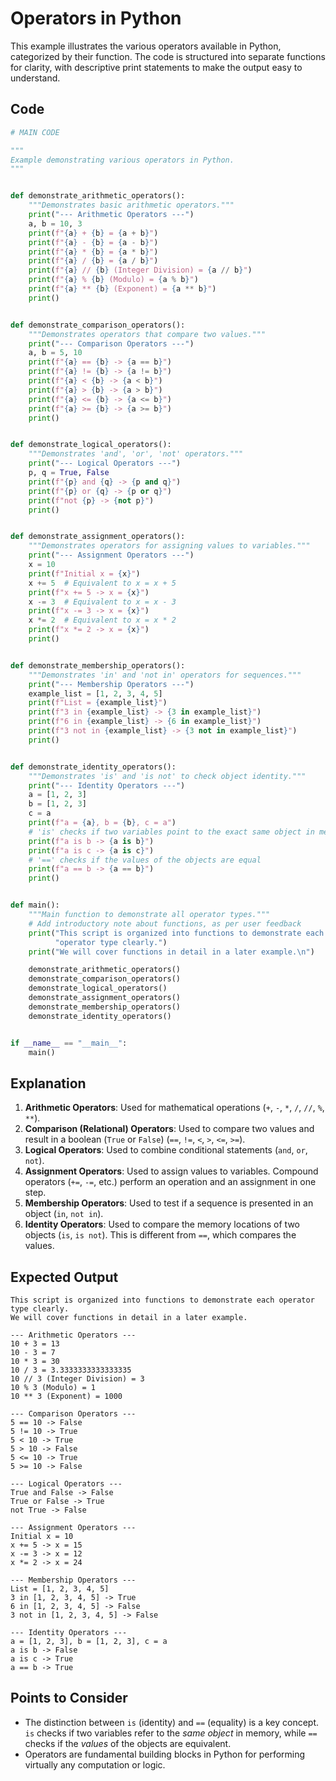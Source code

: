 # Operators in Python

This example illustrates the various operators available in Python, categorized by their function. The code is structured into separate functions for clarity, with descriptive print statements to make the output easy to understand.

## Code

```python
# MAIN CODE

"""
Example demonstrating various operators in Python.
"""


def demonstrate_arithmetic_operators():
    """Demonstrates basic arithmetic operators."""
    print("--- Arithmetic Operators ---")
    a, b = 10, 3
    print(f"{a} + {b} = {a + b}")
    print(f"{a} - {b} = {a - b}")
    print(f"{a} * {b} = {a * b}")
    print(f"{a} / {b} = {a / b}")
    print(f"{a} // {b} (Integer Division) = {a // b}")
    print(f"{a} % {b} (Modulo) = {a % b}")
    print(f"{a} ** {b} (Exponent) = {a ** b}")
    print()


def demonstrate_comparison_operators():
    """Demonstrates operators that compare two values."""
    print("--- Comparison Operators ---")
    a, b = 5, 10
    print(f"{a} == {b} -> {a == b}")
    print(f"{a} != {b} -> {a != b}")
    print(f"{a} < {b} -> {a < b}")
    print(f"{a} > {b} -> {a > b}")
    print(f"{a} <= {b} -> {a <= b}")
    print(f"{a} >= {b} -> {a >= b}")
    print()


def demonstrate_logical_operators():
    """Demonstrates 'and', 'or', 'not' operators."""
    print("--- Logical Operators ---")
    p, q = True, False
    print(f"{p} and {q} -> {p and q}")
    print(f"{p} or {q} -> {p or q}")
    print(f"not {p} -> {not p}")
    print()


def demonstrate_assignment_operators():
    """Demonstrates operators for assigning values to variables."""
    print("--- Assignment Operators ---")
    x = 10
    print(f"Initial x = {x}")
    x += 5  # Equivalent to x = x + 5
    print(f"x += 5 -> x = {x}")
    x -= 3  # Equivalent to x = x - 3
    print(f"x -= 3 -> x = {x}")
    x *= 2  # Equivalent to x = x * 2
    print(f"x *= 2 -> x = {x}")
    print()


def demonstrate_membership_operators():
    """Demonstrates 'in' and 'not in' operators for sequences."""
    print("--- Membership Operators ---")
    example_list = [1, 2, 3, 4, 5]
    print(f"List = {example_list}")
    print(f"3 in {example_list} -> {3 in example_list}")
    print(f"6 in {example_list} -> {6 in example_list}")
    print(f"3 not in {example_list} -> {3 not in example_list}")
    print()


def demonstrate_identity_operators():
    """Demonstrates 'is' and 'is not' to check object identity."""
    print("--- Identity Operators ---")
    a = [1, 2, 3]
    b = [1, 2, 3]
    c = a
    print(f"a = {a}, b = {b}, c = a")
    # 'is' checks if two variables point to the exact same object in memory
    print(f"a is b -> {a is b}")
    print(f"a is c -> {a is c}")
    # '==' checks if the values of the objects are equal
    print(f"a == b -> {a == b}")
    print()


def main():
    """Main function to demonstrate all operator types."""
    # Add introductory note about functions, as per user feedback
    print("This script is organized into functions to demonstrate each "
          "operator type clearly.")
    print("We will cover functions in detail in a later example.\n")

    demonstrate_arithmetic_operators()
    demonstrate_comparison_operators()
    demonstrate_logical_operators()
    demonstrate_assignment_operators()
    demonstrate_membership_operators()
    demonstrate_identity_operators()


if __name__ == "__main__":
    main()
```

## Explanation

1.  **Arithmetic Operators**: Used for mathematical operations (`+`, `-`, `*`, `/`, `//`, `%`, `**`).
2.  **Comparison (Relational) Operators**: Used to compare two values and result in a boolean (`True` or `False`) (`==`, `!=`, `<`, `>`, `<=`, `>=`).
3.  **Logical Operators**: Used to combine conditional statements (`and`, `or`, `not`).
4.  **Assignment Operators**: Used to assign values to variables. Compound operators (`+=`, `-=`, etc.) perform an operation and an assignment in one step.
5.  **Membership Operators**: Used to test if a sequence is presented in an object (`in`, `not in`).
6.  **Identity Operators**: Used to compare the memory locations of two objects (`is`, `is not`). This is different from `==`, which compares the values.

## Expected Output

```
This script is organized into functions to demonstrate each operator type clearly.
We will cover functions in detail in a later example.

--- Arithmetic Operators ---
10 + 3 = 13
10 - 3 = 7
10 * 3 = 30
10 / 3 = 3.3333333333333335
10 // 3 (Integer Division) = 3
10 % 3 (Modulo) = 1
10 ** 3 (Exponent) = 1000

--- Comparison Operators ---
5 == 10 -> False
5 != 10 -> True
5 < 10 -> True
5 > 10 -> False
5 <= 10 -> True
5 >= 10 -> False

--- Logical Operators ---
True and False -> False
True or False -> True
not True -> False

--- Assignment Operators ---
Initial x = 10
x += 5 -> x = 15
x -= 3 -> x = 12
x *= 2 -> x = 24

--- Membership Operators ---
List = [1, 2, 3, 4, 5]
3 in [1, 2, 3, 4, 5] -> True
6 in [1, 2, 3, 4, 5] -> False
3 not in [1, 2, 3, 4, 5] -> False

--- Identity Operators ---
a = [1, 2, 3], b = [1, 2, 3], c = a
a is b -> False
a is c -> True
a == b -> True

```

## Points to Consider

-   The distinction between `is` (identity) and `==` (equality) is a key concept. `is` checks if two variables refer to the _same object_ in memory, while `==` checks if the _values_ of the objects are equivalent.
-   Operators are fundamental building blocks in Python for performing virtually any computation or logic.
